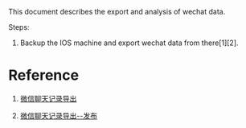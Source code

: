 This document describes the export and analysis of wechat data.

Steps:

1. Backup the IOS machine and export wechat data from there[1][2].




# Reference

1. [微信聊天记录导出](http://wxbackup.imxfd.com/)

2. [微信聊天记录导出--发布](https://zhuanlan.zhihu.com/p/32511173)

